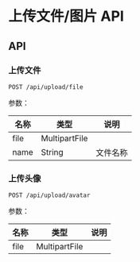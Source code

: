 # 上传文件/图片 API

## API

### 上传文件

```
POST /api/upload/file
```

参数：

| 名称      | 类型           | 说明     |
| -------- | ------        | -------  |
| file     | MultipartFile |          |
| name     | String        | 文件名称  |


### 上传头像

```
POST /api/upload/avatar
```

参数：

| 名称      | 类型           | 说明     |
| -------- | ------        | -------  |
| file     | MultipartFile |          |